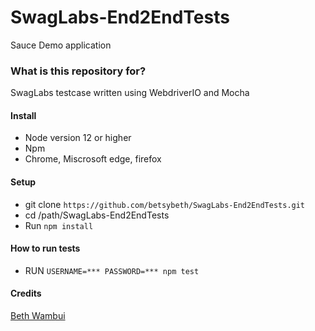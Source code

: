 # SwagLabs-End2EndTests
Sauce Demo application

### What is this repository for? ###
SwagLabs testcase written using WebdriverIO and Mocha

#### Install
* Node version 12 or higher 
* Npm
* Chrome, Miscrosoft edge, firefox

#### Setup
 * git clone `https://github.com/betsybeth/SwagLabs-End2EndTests.git`
 * cd /path/SwagLabs-End2EndTests
 * Run `npm install`

#### How to run tests

* RUN `USERNAME=*** PASSWORD=*** npm test`


#### Credits 
[Beth Wambui](https://www.linkedin.com/in/beth-wambui-8a384214a/)